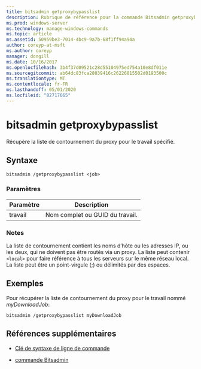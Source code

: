 ```yaml
---
title: bitsadmin getproxybypasslist
description: Rubrique de référence pour la commande Bitsadmin getproxybypasslist, qui récupère la liste de contournement du proxy pour le travail spécifié.
ms.prod: windows-server
ms.technology: manage-windows-commands
ms.topic: article
ms.assetid: 50959be3-7014-4bc9-9a7b-68f1ff94a94a
author: coreyp-at-msft
ms.author: coreyp
manager: dongill
ms.date: 10/16/2017
ms.openlocfilehash: 3b4f37d09521c28d55104975ed754a10e8df011e
ms.sourcegitcommit: ab64dc83fca28039416c26226815502d0193500c
ms.translationtype: MT
ms.contentlocale: fr-FR
ms.lasthandoff: 05/01/2020
ms.locfileid: "82717665"
---
```

# <a name="bitsadmin-getproxybypasslist"></a>bitsadmin getproxybypasslist

Récupère la liste de contournement du proxy pour le travail spécifié.

## <a name="syntax"></a>Syntaxe

```
bitsadmin /getproxybypasslist <job>
```

### <a name="parameters"></a>Paramètres

| Paramètre | Description |
| -------------- | -------------- |
| travail | Nom complet ou GUID du travail. |

### <a name="remarks"></a>Notes 

La liste de contournement contient les noms d’hôte ou les adresses IP, ou les deux, qui ne doivent pas être routés via un proxy. La liste peut contenir `<local>` pour faire référence à tous les serveurs sur le même réseau local. La liste peut être un point-virgule (;) ou délimités par des espaces.

## <a name="examples"></a>Exemples

Pour récupérer la liste de contournement du proxy pour le travail nommé *myDownloadJob*:

```
bitsadmin /getproxybypasslist myDownloadJob
```

## <a name="additional-references"></a>Références supplémentaires

- [Clé de syntaxe de ligne de commande](command-line-syntax-key.md)

- [commande Bitsadmin](bitsadmin.md)
